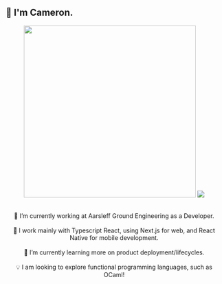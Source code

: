 <h2>👋 I'm Cameron.</h2>

<div align="center">
  <img src="https://github-readme-stats.vercel.app/api?username=camcoles&show_icons=true&theme=github_dark&hide_border=true" width="400">
  <img src="https://github-readme-stats.vercel.app/api/top-langs/?username=camcoles&langs_count=3&theme=github_dark&hide_border=true">
</div>

<div align="center">
  <p>
    <br/>
    <a>💼 I’m currently working at Aarsleff Ground Engineering as a Developer.</a>
    <br/>
    <br/>
    <a>🔭 I work mainly with Typescript React, using Next.js for web, and React Native for mobile development.</a>
    <br/>
    <br/>
    <a>🌱 I’m currently learning more on product deployment/lifecycles.</a>
    <br/>
    <br/>
    <a>💡 I am looking to explore functional programming languages, such as OCaml!</a>
  </p>
</div>
